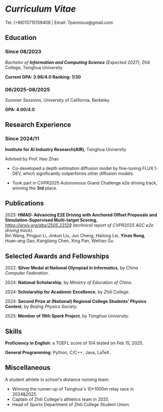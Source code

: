# _Curriculum Vitae_

<p> Tel: (+86)15715159408 | Email: 7pannious@gmail.com </p>

## Education

### Since 08/2023

*Bachelor of **Information and Computing Science** (Expected 2027)*, Zhili College, Tsinghua University

**Current GPA: 3.98/4.0 Ranking: 1/30**

### 06/2025-08/2025

*Summer Sessions*, University of California, Berkeley

**GPA: 4.00/4.0**

## Research Experience

### Since 2024/11

**Institute for AI Industry Research(AIR)**, Tsinghua University

Advised by Prof. Hao Zhao

- Co-developed a depth estimation diffusion model by fine-tuning FLUX.1-DEV, which significantly outperforms other diffusion models.

- Took part in CVPR2025 Autonomous Grand Challenge e2e driving track, winning the **3rd** place.

## Publications

2025: **HMAD: Advancing E2E Driving with Anchored Offset Proposals and Simulation-Supervised Multi-target Scoring**, *https://arxiv.org/abs/2505.23129 (technical report of CVPR2025 AGC e2e driving track)*. <br>
Bin Wang, Pingjun Li, Jinkun Liu, Jun Cheng, Hailong Lei, **Yinze Rong**, Huan-ang Gao, Kangliang Chen, Xing Pan, Weihao Gu

## Selected Awards and Fellowships

2022: **Silver Medal at National Olympiad in Informatics**, by *China Computer Federation*.

2024: **National Scholarship**, by *Ministry of Education of China*.

2024: **Scholarship for Academic Excellence**, by *Zhili College*.

2024: **Second Prize at (National) Regional College Students’ Physics Contest**, by *Beijing Physics Society*.

2025: **Member of 19th _Spark_ Project**, by *Tsinghua University*.
## Skills

**Proficiency in English**: a TOEFL score of 104 tested on Feb 15, 2025.

**General Programming**: Python, C/C++, Java, LaTeX.

## Miscellaneous

A student athlete in school's distance running team:

- Winning the runner-up of Tsinghua's 10*1000m relay race in 2024&2025.
- Captain of Zhili College's athletics team in 2025.
- Head of Sports Department of Zhili College Student Union.
